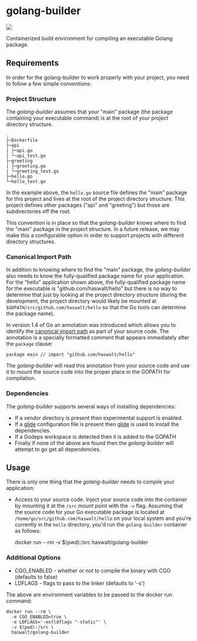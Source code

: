 # golang-builder
[![](https://badge.imagelayers.io/haswalt/golang-builder.svg)](https://imagelayers.io/?images=haswalt/golang-builder:latest 'Get your own badge on imagelayers.io')

Containerized build environment for compiling an executable Golang package.

## Requirements
In order for the golang-builder to work properly with your project, you need to follow a few simple conventions:

### Project Structure
The *golang-builder* assumes that your "main" package (the package containing your executable command) is at the root of your project directory structure.

    .
    ├─Dockerfile
    ├─api
    | ├─api.go
    | └─api_test.go
    ├─greeting
    | ├─greeting.go
    | └─greeting_test.go
    ├─hello.go
    └─hello_test.go

In the example above, the `hello.go` source file defines the "main" package for this project and lives at the root of the project directory structure. This project defines other packages ("api" and "greeting") but those are subdirectories off the root.

This convention is in place so that the *golang-builder* knows where to find the "main" package in the project structure. In a future release, we may make this a configurable option in order to support projects with different directory structures.

### Canonical Import Path
In addition to knowing where to find the "main" package, the *golang-builder* also needs to know the fully-qualified package name for your application. For the "hello" application shown above, the fully-qualified package name for the executable is "github.com/haswalt/hello" but there is no way to determine that just by looking at the project directory structure (during the development, the project directory would likely be mounted at `$GOPATH/src/github.com/haswalt/hello` so that the Go tools can determine the package name).

In version 1.4 of Go an annotation was introduced which allows you to identify the [canonical import path](https://golang.org/doc/go1.4#canonicalimports) as part of your source code. The annotation is a specially formatted comment that appears immediately after the `package` clause:

    package main // import "github.com/haswalt/hello"

The *golang-builder* will read this annotation from your source code and use it to mount the source code into the proper place in the GOPATH for compilation.

### Dependencies
The *golang-builder* supports several ways of installing dependencies:

 * If a vendor directory is present then experimental support is enabled.
 * If a [glide](https://github.com/Masterminds/glide) configuration file is present then [glide](https://github.com/Masterminds/glide) is used to install the dependencies.
 * If a Godeps workspace is detected then it is added to the GOPATH
 * Finally if none of the above are found then the *golang-builder* will attempt to go get all dependencies.

## Usage

There is only one thing that the *golang-builder* needs to compile your application:

* Access to your source code. Inject your source code into the container by mounting it at the `/src` mount point with the `-v` flag.
Assuming that the source code for your Go executable package is located at
`/home/go/src/github.com/haswalt/hello` on your local system and you're currently in the `hello` directory, you'd run the `golang-builder` container as follows:

    docker run --rm -v $(pwd):/src haswalt/golang-builder

### Additional Options

* CGO_ENABLED - whether or not to compile the binary with CGO (defaults to false)
* LDFLAGS - flags to pass to the linker (defaults to '-s')

The above are environment variables to be passed to the docker run command:

    docker run --rm \
      -e CGO_ENABLED=true \
      -e LDFLAGS='-extldflags "-static"' \
      -v $(pwd):/src \
      haswalt/golang-builder
